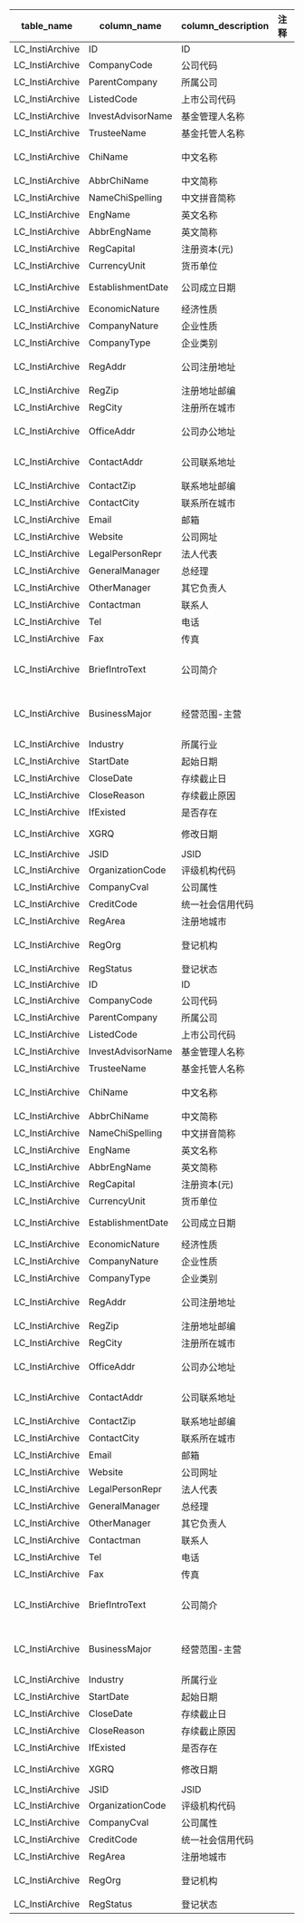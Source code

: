 | table_name| column_name | column_description | 注释 | Annotation | 数据示例 |
|---|---|---|---|---|---|
| LC_InstiArchive | ID| ID ||| 327592393264 |
| LC_InstiArchive | CompanyCode | 公司代码 ||| 79944|
| LC_InstiArchive | ParentCompany | 所属公司 ||| 185940 |
| LC_InstiArchive | ListedCode| 上市公司代码 ||| null |
| LC_InstiArchive | InvestAdvisorName | 基金管理人名称 ||| null |
| LC_InstiArchive | TrusteeName | 基金托管人名称 ||| null |
| LC_InstiArchive | ChiName | 中文名称 ||| 中国证券登记结算有限责任公司上海分公司 |
| LC_InstiArchive | AbbrChiName | 中文简称 ||| 中登上海分公司 |
| LC_InstiArchive | NameChiSpelling | 中文拼音简称 ||| ZGZQDJJSSHFGS|
| LC_InstiArchive | EngName | 英文名称 ||| null |
| LC_InstiArchive | AbbrEngName | 英文简称 ||| null |
| LC_InstiArchive | RegCapital| 注册资本(元) ||| null |
| LC_InstiArchive | CurrencyUnit| 货币单位 ||| null |
| LC_InstiArchive | EstablishmentDate | 公司成立日期 ||| 2001-07-25 12:00:00.000|
| LC_InstiArchive | EconomicNature| 经济性质 ||| null |
| LC_InstiArchive | CompanyNature | 企业性质 ||| null |
| LC_InstiArchive | CompanyType | 企业类别 ||| 1140 |
| LC_InstiArchive | RegAddr | 公司注册地址 ||| 中国(上海)自由贸易试验区杨高南路188号|
| LC_InstiArchive | RegZip| 注册地址邮编 ||| null |
| LC_InstiArchive | RegCity | 注册所在城市 ||| 310000 |
| LC_InstiArchive | OfficeAddr| 公司办公地址 ||| 上海市浦东新区杨高南路188号|
| LC_InstiArchive | ContactAddr | 公司联系地址 ||| 上海市浦东新区杨高南路188号|
| LC_InstiArchive | ContactZip| 联系地址邮编 ||| 200127 |
| LC_InstiArchive | ContactCity | 联系所在城市 ||| 310000 |
| LC_InstiArchive | Email | 邮箱 ||| null |
| LC_InstiArchive | Website | 公司网址 ||| null |
| LC_InstiArchive | LegalPersonRepr | 法人代表 ||| null |
| LC_InstiArchive | GeneralManager| 总经理 ||| null |
| LC_InstiArchive | OtherManager| 其它负责人 ||| 周宁 |
| LC_InstiArchive | Contactman| 联系人 ||| null |
| LC_InstiArchive | Tel | 电话 ||| 4008058058 |
| LC_InstiArchive | Fax | 传真 ||| null |
| LC_InstiArchive | BriefIntroText| 公司简介 ||| 中国证券登记结算有限公司上海分公司（以下简称公司），是一个为 |
| LC_InstiArchive | BusinessMajor | 经营范围-主营||| 在中国证券登记结算有限责任公司经营范围内从事证券登记结算业务 |
| LC_InstiArchive | Industry| 所属行业 ||| 4161 |
| LC_InstiArchive | StartDate | 起始日期 ||| null |
| LC_InstiArchive | CloseDate | 存续截止日 ||| null |
| LC_InstiArchive | CloseReason | 存续截止原因 ||| null |
| LC_InstiArchive | IfExisted | 是否存在 ||| 1|
| LC_InstiArchive | XGRQ| 修改日期 ||| 2024-09-29 10:06:40.447|
| LC_InstiArchive | JSID| JSID ||| 781630287880 |
| LC_InstiArchive | OrganizationCode| 评级机构代码 ||| 72935636-X |
| LC_InstiArchive | CompanyCval | 公司属性 ||| null |
| LC_InstiArchive | CreditCode| 统一社会信用代码 ||| 9131011572935636XY |
| LC_InstiArchive | RegArea | 注册地城市 ||| 144190112|
| LC_InstiArchive | RegOrg| 登记机构 ||| 自由贸易试验区市场监督管理局 |
| LC_InstiArchive | RegStatus | 登记状态 ||| 1|
| LC_InstiArchive | ID| ID ||| 327592393264 |
| LC_InstiArchive | CompanyCode | 公司代码 ||| 79944|
| LC_InstiArchive | ParentCompany | 所属公司 ||| 185940 |
| LC_InstiArchive | ListedCode| 上市公司代码 ||| null |
| LC_InstiArchive | InvestAdvisorName | 基金管理人名称 ||| null |
| LC_InstiArchive | TrusteeName | 基金托管人名称 ||| null |
| LC_InstiArchive | ChiName | 中文名称 ||| 中国证券登记结算有限责任公司上海分公司 |
| LC_InstiArchive | AbbrChiName | 中文简称 ||| 中登上海分公司 |
| LC_InstiArchive | NameChiSpelling | 中文拼音简称 ||| ZGZQDJJSSHFGS|
| LC_InstiArchive | EngName | 英文名称 ||| null |
| LC_InstiArchive | AbbrEngName | 英文简称 ||| null |
| LC_InstiArchive | RegCapital| 注册资本(元) ||| null |
| LC_InstiArchive | CurrencyUnit| 货币单位 ||| null |
| LC_InstiArchive | EstablishmentDate | 公司成立日期 ||| 2001-07-25 12:00:00.000|
| LC_InstiArchive | EconomicNature| 经济性质 ||| null |
| LC_InstiArchive | CompanyNature | 企业性质 ||| null |
| LC_InstiArchive | CompanyType | 企业类别 ||| 1140 |
| LC_InstiArchive | RegAddr | 公司注册地址 ||| 中国(上海)自由贸易试验区杨高南路188号|
| LC_InstiArchive | RegZip| 注册地址邮编 ||| null |
| LC_InstiArchive | RegCity | 注册所在城市 ||| 310000 |
| LC_InstiArchive | OfficeAddr| 公司办公地址 ||| 上海市浦东新区杨高南路188号|
| LC_InstiArchive | ContactAddr | 公司联系地址 ||| 上海市浦东新区杨高南路188号|
| LC_InstiArchive | ContactZip| 联系地址邮编 ||| 200127 |
| LC_InstiArchive | ContactCity | 联系所在城市 ||| 310000 |
| LC_InstiArchive | Email | 邮箱 ||| null |
| LC_InstiArchive | Website | 公司网址 ||| null |
| LC_InstiArchive | LegalPersonRepr | 法人代表 ||| null |
| LC_InstiArchive | GeneralManager| 总经理 ||| null |
| LC_InstiArchive | OtherManager| 其它负责人 ||| 周宁 |
| LC_InstiArchive | Contactman| 联系人 ||| null |
| LC_InstiArchive | Tel | 电话 ||| 4008058058 |
| LC_InstiArchive | Fax | 传真 ||| null |
| LC_InstiArchive | BriefIntroText| 公司简介 ||| 中国证券登记结算有限公司上海分公司（以下简称公司），是一个为 |
| LC_InstiArchive | BusinessMajor | 经营范围-主营||| 在中国证券登记结算有限责任公司经营范围内从事证券登记结算业务 |
| LC_InstiArchive | Industry| 所属行业 ||| 4161 |
| LC_InstiArchive | StartDate | 起始日期 ||| null |
| LC_InstiArchive | CloseDate | 存续截止日 ||| null |
| LC_InstiArchive | CloseReason | 存续截止原因 ||| null |
| LC_InstiArchive | IfExisted | 是否存在 ||| 1|
| LC_InstiArchive | XGRQ| 修改日期 ||| 2024-09-29 10:06:40.447|
| LC_InstiArchive | JSID| JSID ||| 781630287880 |
| LC_InstiArchive | OrganizationCode| 评级机构代码 ||| 72935636-X |
| LC_InstiArchive | CompanyCval | 公司属性 ||| null |
| LC_InstiArchive | CreditCode| 统一社会信用代码 ||| 9131011572935636XY |
| LC_InstiArchive | RegArea | 注册地城市 ||| 144190112|
| LC_InstiArchive | RegOrg| 登记机构 ||| 自由贸易试验区市场监督管理局 |
| LC_InstiArchive | RegStatus | 登记状态 ||| 1|